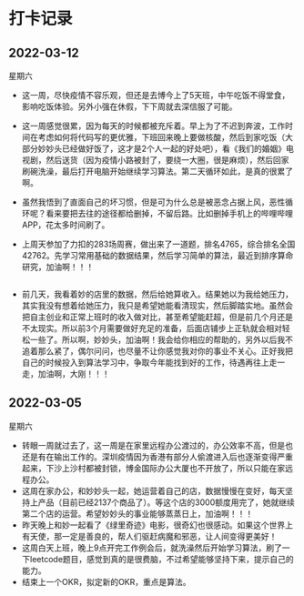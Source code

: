 # 打卡记录

## 2022-03-12

星期六

* 这一周，尽快疫情不容乐观，但还是去博今上了5天班，中午吃饭不得堂食，影响吃饭体验。另外小强在休假，下下周就去深信服了可能。

* 这一周感觉很累，因为每天的时候都被充斥着。早上为了不迟到奔波，工作时间在考虑如何将代码写的更优雅，下班回来晚上要做核酸，然后到家吃饭（大部分妙妙头已经做好饭了，这才是2个人一起的好处吧），看《我们的婚姻》电视剧，然后送货（因为疫情小路被封了，要绕一大圈，很是麻烦），然后回家刷碗洗澡，最后打开电脑开始继续学习算法。第二天循环如此，是真的很累了啊。

* 虽然我悟到了直面自己的坏习惯，但是可为什么总是被恶念占据上风，恶性循环呢？看来要把去往的途径都给删掉，不留后路。比如删掉手机上的哔哩哔哩APP，花太多时间刷了。

* 上周天参加了力扣的283场周赛，做出来了一道题，排名4765，综合排名全国42762。先学习常用基础的数据结果，然后学习简单的算法，最近到排序算命研究，加油啊！！！

  <p>
      <img :src="$withBase('/res.2022/03/leetcode.png')" alt="">
  </p>

* 前几天，我看着妙的店里的数据，然后给她算收入。结果她以为我给她压力，其实我没有想着给她压力，我只是希望她能看清现实，然后脚踏实地。虽然会把自主创业和正常上班时的收入做对比，甚至希望能赶超，但是前几个月还是不太现实。所以前3个月需要做好充足的准备，后面店铺步上正轨就会相对轻松一些了。所以啊，妙妙头，加油啊！我会给你相应的帮助的，另外以后我不追着那么紧了，偶尔问问，也尽量不让你感觉我对你的事业不关心。正好我把自己的时候投入到算法学习中，争取今年能找到好的工作，待遇再往上走一走，加油啊，大刚！！！

## 2022-03-05

星期六

* 转眼一周就过去了，这一周是在家里远程办公渡过的，办公效率不高，但是也还是有在输出工作的。深圳疫情因为香港有部分人偷渡进入后也逐渐变得严重起来，下沙上沙村都被封锁，博金国际办公大厦也不开放了，所以只能在家远程办公。
* 这周在家办公，和妙妙头一起，她运营着自己的店，数据慢慢在变好，每天坚持上产品（目前已经2137个商品了）。等这个店的3000额度用完了，她就继续第二个店的运营。希望妙妙头的事业能够蒸蒸日上，加油啊！！！
* 昨天晚上和妙一起看了《绿里奇迹》电影，很奇幻也很感动。如果这个世界上有天使，那一定是善良的，帮人们驱赶病魔和邪恶，让人间变得更美好！
* 这周白天上班，晚上9点开完工作例会后，就洗澡然后开始学习算法，刷了一下leetcode题目，感觉到真的是很费脑，不过希望能够坚持下来，提示自己的能力。
* 结束上一个OKR，拟定新的OKR，重点是算法。

